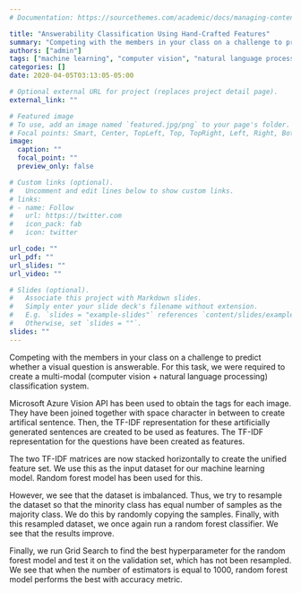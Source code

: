 ```yaml
---
# Documentation: https://sourcethemes.com/academic/docs/managing-content/

title: "Answerability Classification Using Hand-Crafted Features"
summary: "Competing with the members in your class on a challenge to predict whether a visual question is answerable. For this task, we were required to create a multi-modal (computer vision + natural language processing) classification system."
authors: ["admin"]
tags: ["machine learning", "computer vision", "natural language processing"]
categories: []
date: 2020-04-05T03:13:05-05:00

# Optional external URL for project (replaces project detail page).
external_link: ""

# Featured image
# To use, add an image named `featured.jpg/png` to your page's folder.
# Focal points: Smart, Center, TopLeft, Top, TopRight, Left, Right, BottomLeft, Bottom, BottomRight.
image:
  caption: ""
  focal_point: ""
  preview_only: false

# Custom links (optional).
#   Uncomment and edit lines below to show custom links.
# links:
# - name: Follow
#   url: https://twitter.com
#   icon_pack: fab
#   icon: twitter

url_code: ""
url_pdf: ""
url_slides: ""
url_video: ""

# Slides (optional).
#   Associate this project with Markdown slides.
#   Simply enter your slide deck's filename without extension.
#   E.g. `slides = "example-slides"` references `content/slides/example-slides.md`.
#   Otherwise, set `slides = ""`.
slides: ""
---
```

Competing with the members in your class on a challenge to predict whether a visual question is answerable. For this task, we were required to create a multi-modal (computer vision + natural language processing) classification system. 

Microsoft Azure Vision API has been used to obtain the tags for each image. They have been joined together with space character in between to create artifical sentence. Then, the TF-IDF representation for these artificially generated sentences are created to be used as features. The TF-IDF representation for the questions have been created as features.

The two TF-IDF matrices are now stacked horizontally to create the unified feature set. We use this as the input dataset for our machine learning model. Random forest model has been used for this.

However, we see that the dataset is imbalanced. Thus, we try to resample the dataset so that the minority class has equal number of samples as the majority class. We do this by randomly copying the samples. Finally, with this resampled dataset, we once again run a random forest classifier. We see that the results improve.

Finally, we run Grid Search to find the best hyperparameter for the random forest model and test it on the validation set, which has not been resampled. We see that when the number of estimators is equal to 1000, random forest model performs the best with accuracy metric.